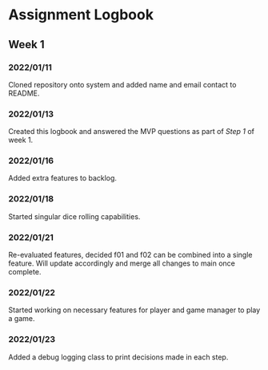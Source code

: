 # Assignment Logbook

## Week 1

### 2022/01/11
Cloned repository onto system and added name and email contact to README.

### 2022/01/13
Created this logbook and answered the MVP questions as part of *Step 1* of week 1.

### 2022/01/16
Added extra features to backlog.

### 2022/01/18
Started singular dice rolling capabilities.

### 2022/01/21
Re-evaluated features, decided f01 and f02 can be combined into a single feature.
Will update accordingly and merge all changes to main once complete.

### 2022/01/22
Started working on necessary features for player and game manager to play a game.

### 2022/01/23
Added a debug logging class to print decisions made in each step.
